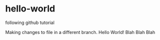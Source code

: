# hello-world
following github tutorial 

Making changes to file in a different branch.
Hello World!
Blah Blah Blah
